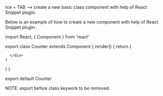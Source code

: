 rce + TAB --> create a new basic class component with help of React Snippet plugin.

Below is an example of how to create a new component with help of React Snippet plugin .

import React, { Component } from 'react'

export class Counter extends Component {
  render() {
    return (
      <div>
        
      </div>
    )
  }
}

export default Counter


NOTE: export before class keywork to be removed.